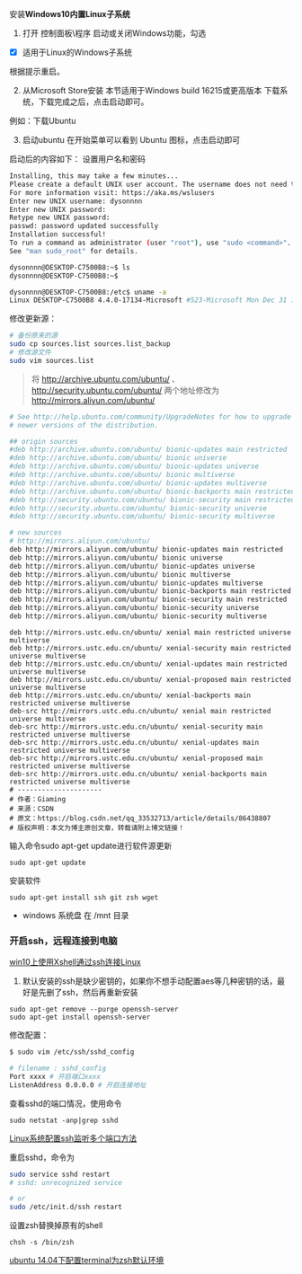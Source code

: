 安装**Windows10内置Linux子系统**

1. 打开  控制面板\程序 启动或关闭Windows功能，勾选  
- [x] 适用于Linux的Windows子系统

根据提示重启。

2. 从Microsoft Store安装
本节适用于Windows build 16215或更高版本
下载系统，下载完成之后，点击启动即可。

例如：下载Ubuntu 


3. 启动ubuntu
在开始菜单可以看到 Ubuntu 图标，点击启动即可

启动后的内容如下：
设置用户名和密码

```bash
Installing, this may take a few minutes...
Please create a default UNIX user account. The username does not need to match your Windows username.
For more information visit: https://aka.ms/wslusers
Enter new UNIX username: dysonnnn   
Enter new UNIX password:
Retype new UNIX password:
passwd: password updated successfully
Installation successful!
To run a command as administrator (user "root"), use "sudo <command>".
See "man sudo_root" for details.

dysonnnn@DESKTOP-C7500B8:~$ ls
dysonnnn@DESKTOP-C7500B8:~$

```


```bash
dysonnnn@DESKTOP-C7500B8:/etc$ uname -a
Linux DESKTOP-C7500B8 4.4.0-17134-Microsoft #523-Microsoft Mon Dec 31 17:49:00 PST 2018 x86_64 x86_64 x86_64 GNU/Linux
```

修改更新源：


```bash
# 备份原来的源
sudo cp sources.list sources.list_backup
# 修改源文件
sudo vim sources.list
```
>将 http://archive.ubuntu.com/ubuntu/ 、 http://security.ubuntu.com/ubuntu/  两个地址修改为  http://mirrors.aliyun.com/ubuntu/


```bash
# See http://help.ubuntu.com/community/UpgradeNotes for how to upgrade to
# newer versions of the distribution.

## origin sources 
#deb http://archive.ubuntu.com/ubuntu/ bionic-updates main restricted
#deb http://archive.ubuntu.com/ubuntu/ bionic universe
#deb http://archive.ubuntu.com/ubuntu/ bionic-updates universe
#deb http://archive.ubuntu.com/ubuntu/ bionic multiverse
#deb http://archive.ubuntu.com/ubuntu/ bionic-updates multiverse
#deb http://archive.ubuntu.com/ubuntu/ bionic-backports main restricted universe multiverse
#deb http://security.ubuntu.com/ubuntu/ bionic-security main restricted
#deb http://security.ubuntu.com/ubuntu/ bionic-security universe
#deb http://security.ubuntu.com/ubuntu/ bionic-security multiverse

# new sources 
# http://mirrors.aliyun.com/ubuntu/
deb http://mirrors.aliyun.com/ubuntu/ bionic-updates main restricted
deb http://mirrors.aliyun.com/ubuntu/ bionic universe
deb http://mirrors.aliyun.com/ubuntu/ bionic-updates universe
deb http://mirrors.aliyun.com/ubuntu/ bionic multiverse
deb http://mirrors.aliyun.com/ubuntu/ bionic-updates multiverse
deb http://mirrors.aliyun.com/ubuntu/ bionic-backports main restricted universe multiverse
deb http://mirrors.aliyun.com/ubuntu/ bionic-security main restricted
deb http://mirrors.aliyun.com/ubuntu/ bionic-security universe
deb http://mirrors.aliyun.com/ubuntu/ bionic-security multiverse

```

```
deb http://mirrors.ustc.edu.cn/ubuntu/ xenial main restricted universe multiverse
deb http://mirrors.ustc.edu.cn/ubuntu/ xenial-security main restricted universe multiverse
deb http://mirrors.ustc.edu.cn/ubuntu/ xenial-updates main restricted universe multiverse
deb http://mirrors.ustc.edu.cn/ubuntu/ xenial-proposed main restricted universe multiverse
deb http://mirrors.ustc.edu.cn/ubuntu/ xenial-backports main restricted universe multiverse
deb-src http://mirrors.ustc.edu.cn/ubuntu/ xenial main restricted universe multiverse
deb-src http://mirrors.ustc.edu.cn/ubuntu/ xenial-security main restricted universe multiverse
deb-src http://mirrors.ustc.edu.cn/ubuntu/ xenial-updates main restricted universe multiverse
deb-src http://mirrors.ustc.edu.cn/ubuntu/ xenial-proposed main restricted universe multiverse
deb-src http://mirrors.ustc.edu.cn/ubuntu/ xenial-backports main restricted universe multiverse
# --------------------- 
# 作者：Giaming 
# 来源：CSDN 
# 原文：https://blog.csdn.net/qq_33532713/article/details/86438807 
# 版权声明：本文为博主原创文章，转载请附上博文链接！
```


输入命令sudo apt-get update进行软件源更新
```
sudo apt-get update
```

安装软件
```
sudo apt-get install ssh git zsh wget 
```


- windows 系统盘 在 /mnt 目录

### 开启ssh，远程连接到电脑
[win10上使用Xshell通过ssh连接Linux](https://www.cnblogs.com/ACDIV/p/9047825.html)

1. 默认安装的ssh是缺少密钥的，如果你不想手动配置aes等几种密钥的话，最好是先删了ssh，然后再重新安装

```
sudo apt-get remove --purge openssh-server
sudo apt-get install openssh-server
```

修改配置：
```bash
$ sudo vim /etc/ssh/sshd_config
```

```bash
# filename : sshd_config
Port xxxx # 开启端口xxxx
ListenAddress 0.0.0.0 # 开启连接地址
```

查看sshd的端口情况，使用命令
```
sudo netstat -anp|grep sshd
```
[Linux系统配置ssh监听多个端口方法](https://blog.csdn.net/zhangmingcai/article/details/82895824)



重启sshd，命令为
```bash
sudo service sshd restart
# sshd: unrecognized service

# or
sudo /etc/init.d/ssh restart
```




设置zsh替换掉原有的shell 
```
chsh -s /bin/zsh 
```
[ubuntu 14.04下配置terminal为zsh默认环境](https://blog.csdn.net/zxgdll/article/details/70858857)
